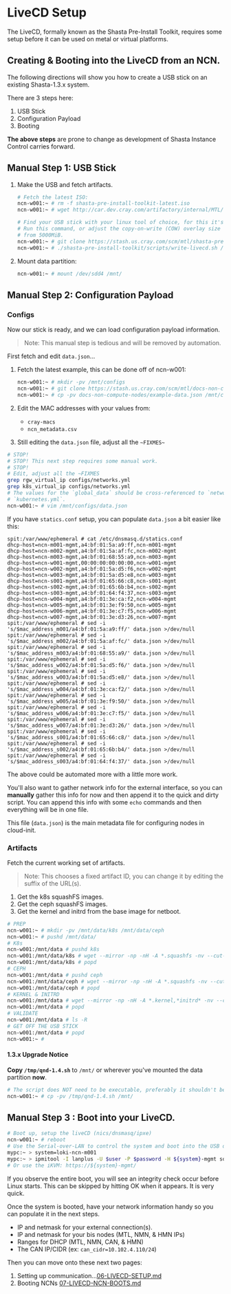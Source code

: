 # LiveCD Setup
The LiveCD, formally known as the Shasta Pre-Install Toolkit, requires some setup before it can be
used on metal or virtual platforms.

## Creating & Booting into the LiveCD from an NCN.

The following directions will show you how to create a USB stick on an existing Shasta-1.3.x system.

There are 3 steps here:
1. USB Stick
2. Configuration Payload
4. Booting

**The above steps** are prone to change as development of Shasta Instance Control carries forward.

## Manual Step 1: USB Stick

1. Make the USB and fetch artifacts.

    ```bash
    # Fetch the latest ISO:
    ncn-w001:~ # rm -f shasta-pre-install-toolkit-latest.iso
    ncn-w001:~ # wget http://car.dev.cray.com/artifactory/internal/MTL/sle15_sp2_ncn/x86_64/dev/master/metal-team/shasta-pre-install-toolkit-latest.iso

    # Find your USB stick with your linux tool of choice, for this it's /dev/sdd.
    # Run this command, or adjust the copy-on-write (COW) overlay size for persistent storage
    # from 5000MiB.                                                                                       
    ncn-w001:~ # git clone https://stash.us.cray.com/scm/mtl/shasta-pre-install-toolkit.git
    ncn-w001:~ # ./shasta-pre-install-toolkit/scripts/write-livecd.sh /dev/sdd $(pwd)/shasta-pre-install-toolkit-latest.iso 5000
    ```

2. Mount data partition:

    ```bash
    ncn-w001:~ # mount /dev/sdd4 /mnt/
    ```

## Manual Step 2: Configuration Payload

### Configs

Now our stick is ready, and we can load configuration payload information.

> Note: This manual step is tedious and will be removed by automation.

First fetch and edit `data.json`...

1. Fetch the latest example, this can be done off of ncn-w001:

    ```bash
    ncn-w001:~ # mkdir -pv /mnt/configs
    ncn-w001:~ # git clone https://stash.us.cray.com/scm/mtl/docs-non-compute-nodes.git
    ncn-w001:~ # cp -pv docs-non-compute-nodes/example-data.json /mnt/configs/data.json
    ```
2. Edit the MAC addresses with your values from:

    - `cray-macs`
    - `ncn_metadata.csv`

3. Still editing the `data.json` file, adjust all the `~FIXMES~`    
```bash
# STOP!
# STOP! This next step requires some manual work.
# STOP!
# Edit, adjust all the ~FIXMES
grep rgw_virtual_ip configs/networks.yml
grep k8s_virtual_ip configs/networks.yml
# The values for the `global_data` should be cross-referenced to `networks_derived.yml` and
# `kubernetes.yml`.
ncn-w001:~ # vim /mnt/configs/data.json
```

If you have `statics.conf` setup, you can populate `data.json` a bit easier like this:
```
spit:/var/www/ephemeral # cat /etc/dnsmasq.d/statics.conf
dhcp-host=ncn-m001-mgmt,a4:bf:01:5a:a9:ff,ncn-m001-mgmt
dhcp-host=ncn-m002-mgmt,a4:bf:01:5a:af:fc,ncn-m002-mgmt
dhcp-host=ncn-m003-mgmt,a4:bf:01:68:55:a9,ncn-m003-mgmt
dhcp-host=ncn-w001-mgmt,00:00:00:00:00:00,ncn-w001-mgmt
dhcp-host=ncn-w002-mgmt,a4:bf:01:5a:d5:f6,ncn-w002-mgmt
dhcp-host=ncn-w003-mgmt,a4:bf:01:5a:d5:e8,ncn-w003-mgmt
dhcp-host=ncn-s001-mgmt,a4:bf:01:65:66:c8,ncn-s001-mgmt
dhcp-host=ncn-s002-mgmt,a4:bf:01:65:6b:b4,ncn-s002-mgmt
dhcp-host=ncn-s003-mgmt,a4:bf:01:64:f4:37,ncn-s003-mgmt
dhcp-host=ncn-w004-mgmt,a4:bf:01:3e:ca:f2,ncn-w004-mgmt
dhcp-host=ncn-w005-mgmt,a4:bf:01:3e:f9:50,ncn-w005-mgmt
dhcp-host=ncn-w006-mgmt,a4:bf:01:3e:c7:f5,ncn-w006-mgmt
dhcp-host=ncn-w007-mgmt,a4:bf:01:3e:d3:26,ncn-w007-mgmt
spit:/var/www/ephemeral # sed -i 's/$mac_address_m001/a4:bf:01:5a:a9:ff/' data.json >/dev/null
spit:/var/www/ephemeral # sed -i 's/$mac_address_m002/a4:bf:01:5a:af:fc/' data.json >/dev/null
spit:/var/www/ephemeral # sed -i 's/$mac_address_m003/a4:bf:01:68:55:a9/' data.json >/dev/null
spit:/var/www/ephemeral # sed -i 's/$mac_address_w002/a4:bf:01:5a:d5:f6/' data.json >/dev/null
spit:/var/www/ephemeral # sed -i 's/$mac_address_w003/a4:bf:01:5a:d5:e8/' data.json >/dev/null
spit:/var/www/ephemeral # sed -i 's/$mac_address_w004/a4:bf:01:3e:ca:f2/' data.json >/dev/null
spit:/var/www/ephemeral # sed -i 's/$mac_address_w005/a4:bf:01:3e:f9:50/' data.json >/dev/null
spit:/var/www/ephemeral # sed -i 's/$mac_address_w006/a4:bf:01:3e:c7:f5/' data.json >/dev/null
spit:/var/www/ephemeral # sed -i 's/$mac_address_w007/a4:bf:01:3e:d3:26/' data.json >/dev/null
spit:/var/www/ephemeral # sed -i 's/$mac_address_s001/a4:bf:01:65:66:c8/' data.json >/dev/null
spit:/var/www/ephemeral # sed -i 's/$mac_address_s002/a4:bf:01:65:6b:b4/' data.json >/dev/null
spit:/var/www/ephemeral # sed -i 's/$mac_address_s003/a4:bf:01:64:f4:37/' data.json >/dev/null
```
The above could be automated more with a little more work.

You'll also want to gather network info for the external interface, so you can **manually** gather this info for now and then append it to the quick and dirty script.  You can append this info with some `echo` commands and then everything will be in one file.

This file (`data.json`) is the main metadata file for configuring nodes in cloud-init.

### Artifacts


Fetch the current working set of artifacts.
> Note: This chooses a fixed artifact ID, you can change it by editing the suffix of the URL(s).

1. Get the k8s squashFS images.
2. Get the ceph squashFS images.
3. Get the kernel and initrd from the base image for netboot.

```bash
# PREP
ncn-w001:~ # mkdir -pv /mnt/data/k8s /mnt/data/ceph
ncn-w001:~ # pushd /mnt/data/
# K8s
ncn-w001:/mnt/data # pushd k8s
ncn-w001:/mnt/data/k8s # wget --mirror -np -nH -A *.squashfs -nv --cut-dirs=5 http://arti.dev.cray.com:80/artifactory/node-images-unstable-local/shasta/kubernetes/0.0.1-4/
ncn-w001:/mnt/data/k8s # popd
# CEPH
ncn-w001:/mnt/data # pushd ceph
ncn-w001:/mnt/data/ceph # wget --mirror -np -nH -A *.squashfs -nv --cut-dirs=5 http://arti.dev.cray.com/artifactory/node-images-unstable-local/shasta/storage-ceph/0.0.1-6/
ncn-w001:/mnt/data/ceph # popd
# KERNEL & INITRD
ncn-w001:/mnt/data # wget --mirror -np -nH -A *.kernel,*initrd* -nv --cut-dirs=5 http://arti.dev.cray.com:80/artifactory/node-images-unstable-local/shasta/sles15-base/0.0.1-1/
ncn-w001:/mnt/data # popd
# VALIDATE
ncn-w001:/mnt/data # ls -R
# GET OFF THE USB STICK
ncn-w001:/mnt/data # popd
ncn-w001:~ #
```


#### 1.3.x Upgrade Notice

**Copy `/tmp/qnd-1.4.sh`** to `/mnt/` or wherever you've mounted the data partition **now**.
```bash
# The script does NOT need to be executable, preferably it shouldn't be.
ncn-w001:~ # cp -pv /tmp/qnd-1.4.sh /mnt/
```

## Manual Step 3 : Boot into your LiveCD.

```bash
# Boot up, setup the liveCD (nics/dnsmasq/ipxe)
ncn-w001:~ # reboot                                                       
# Use the Serial-over-LAN to control the system and boot into the USB drive                 
mypc:~ > system=loki-ncn-m001
mypc:~ > ipmitool -I lanplus -U $user -P $password -H ${system}-mgmt sol activate
# Or use the iKVM: https://${system}-mgmt/
```

If you observe the entire boot, you will see an integrity check occur before Linux starts. This
can be skipped by hitting OK when it appears. It is very quick.

Once the system is booted, have your network information handy so you can populate it in the next steps.
- IP and netmask for your external connection(s).
- IP and netmask for your bis nodes (MTL, NMN, & HMN IPs)
- Ranges for DHCP (MTL, NMN, CAN, & HMN)
- The CAN IP/CIDR (ex: `can_cidr=10.102.4.110/24`)

Then you can move onto these next two pages:
1. Setting up communication...[06-LIVECD-SETUP.md](006-LIVECD-SETUP.md)
2. Booting NCNs [07-LIVECD-NCN-BOOTS.md](007-LIVECD-NCN-BOOTS.md)
